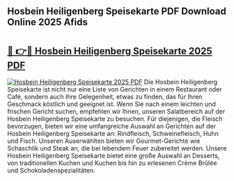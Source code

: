 ## Hosbein Heiligenberg Speisekarte PDF Download Online 2025 Afids

# <h2><a href="http://gc77qa.nevu.top/?p=Hosbein+Heiligenberg+Speisekarte">🔗 👉🔴 Hosbein Heiligenberg Speisekarte 2025 PDF</a></h2>

[![Hosbein Heiligenberg Speisekarte 2025 PDF](https://i.imgur.com/dBaPXMq.png)](http://gc77qa.nevu.top/?p=Hosbein+Heiligenberg+Speisekarte)
Die Hosbein Heiligenberg Speisekarte ist nicht nur eine Liste von Gerichten in einem Restaurant oder Café, sondern auch Ihre Gelegenheit, etwas zu finden, das für Ihren Geschmack köstlich und geeignet ist. Wenn Sie nach einem leichten und frischen Gericht suchen, empfehlen wir Ihnen, unseren Salatbereich auf der Hosbein Heiligenberg Speisekarte zu besuchen. Für diejenigen, die Fleisch bevorzugen, bieten wir eine umfangreiche Auswahl an Gerichten auf der Hosbein Heiligenberg Speisekarte an: Rindfleisch, Schweinefleisch, Huhn und Fisch. Unseren Auserwählten bieten wir Gourmet-Gerichte wie Schaschlik und Steak an, die bei lebendem Feuer zubereitet werden. Unsere Hosbein Heiligenberg Speisekarte bietet eine große Auswahl an Desserts, von traditionellen Kuchen und Kuchen bis hin zu erlesenen Crème Brûlée und Schokoladenspezialitäten.
